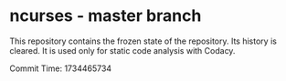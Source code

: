 # ncurses - master branch

This repository contains the frozen state of the repository.
Its history is cleared. It is used only for static code
analysis with Codacy.

Commit Time: 1734465734